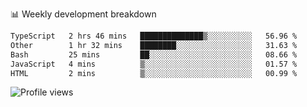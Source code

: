 
📊 Weekly development breakdown
<!--START_SECTION:waka-->

```txt
TypeScript   2 hrs 46 mins   ██████████████▒░░░░░░░░░░   56.96 %
Other        1 hr 32 mins    ████████░░░░░░░░░░░░░░░░░   31.63 %
Bash         25 mins         ██░░░░░░░░░░░░░░░░░░░░░░░   08.66 %
JavaScript   4 mins          ▒░░░░░░░░░░░░░░░░░░░░░░░░   01.57 %
HTML         2 mins          ▒░░░░░░░░░░░░░░░░░░░░░░░░   00.99 %
```

<!--END_SECTION:waka-->

<img src="https://gpvc.arturio.dev/iqbalfasri" alt="Profile views"/>
